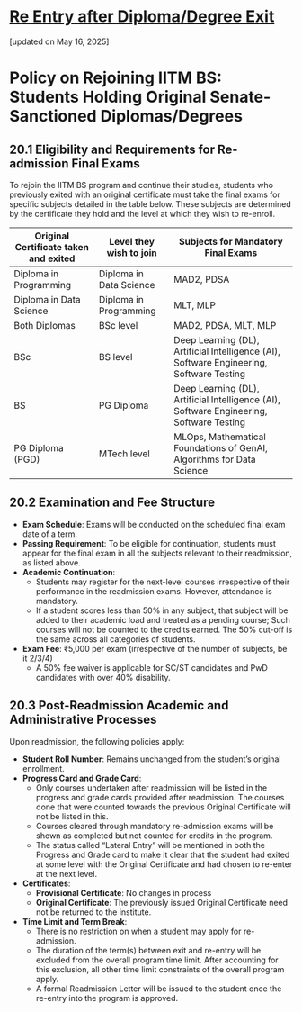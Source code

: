 # [Re Entry after Diploma/Degree Exit](https://docs.google.com/document/u/1/d/e/2PACX-1vRxGnnDCVAO3KX2CGtMIcJQuDrAasVk2JHbDxkjsGrTP5ShhZK8N6ZSPX89lexKx86QPAUswSzGLsOA/pub?urp=gmail_link#h.28wq44jp83k2)

[updated on May 16, 2025]

# Policy on Rejoining IITM BS: Students Holding Original Senate-Sanctioned Diplomas/Degrees

## 20.1 Eligibility and Requirements for Re-admission Final Exams

To rejoin the IITM BS program and continue their studies, students who previously exited with an original certificate must take the final exams for specific subjects detailed in the table below. These subjects are determined by the certificate they hold and the level at which they wish to re-enroll.

| Original Certificate taken and exited | Level they wish to join | Subjects for Mandatory Final Exams |
|--------------------------------------|--------------------------|-------------------------------------|
| Diploma in Programming               | Diploma in Data Science  | MAD2, PDSA                          |
| Diploma in Data Science              | Diploma in Programming   | MLT, MLP                            |
| Both Diplomas                        | BSc level                | MAD2, PDSA, MLT, MLP                |
| BSc                                  | BS level                 | Deep Learning (DL), Artificial Intelligence (AI), Software Engineering, Software Testing |
| BS                                   | PG Diploma               | Deep Learning (DL), Artificial Intelligence (AI), Software Engineering, Software Testing |
| PG Diploma (PGD)                     | MTech level              | MLOps, Mathematical Foundations of GenAI, Algorithms for Data Science |

## 20.2 Examination and Fee Structure

- **Exam Schedule**: Exams will be conducted on the scheduled final exam date of a term.  
- **Passing Requirement**: To be eligible for continuation, students must appear for the final exam in all the subjects relevant to their readmission, as listed above.  
- **Academic Continuation**:  
  - Students may register for the next-level courses irrespective of their performance in the readmission exams. However, attendance is mandatory.  
  - If a student scores less than 50% in any subject, that subject will be added to their academic load and treated as a pending course; Such courses will not be counted to the credits earned. The 50% cut-off is the same across all categories of students.  
- **Exam Fee**: ₹5,000 per exam (irrespective of the number of subjects, be it 2/3/4)  
  - A 50% fee waiver is applicable for SC/ST candidates and PwD candidates with over 40% disability.

## 20.3 Post-Readmission Academic and Administrative Processes

Upon readmission, the following policies apply:

- **Student Roll Number**: Remains unchanged from the student’s original enrollment.  
- **Progress Card and Grade Card**:  
  - Only courses undertaken after readmission will be listed in the progress and grade cards provided after readmission. The courses done that were counted towards the previous Original Certificate will not be listed in this.  
  - Courses cleared through mandatory re-admission exams will be shown as completed but not counted for credits in the program.  
  - The status called “Lateral Entry” will be mentioned in both the Progress and Grade card to make it clear that the student had exited at some level with the Original Certificate and had chosen to re-enter at the next level.  
- **Certificates**:  
  - **Provisional Certificate**: No changes in process  
  - **Original Certificate**: The previously issued Original Certificate need not be returned to the institute.  
- **Time Limit and Term Break**:  
  - There is no restriction on when a student may apply for re-admission.  
  - The duration of the term(s) between exit and re-entry will be excluded from the overall program time limit. After accounting for this exclusion, all other time limit constraints of the overall program apply.  
  - A formal Readmission Letter will be issued to the student once the re-entry into the program is approved.
